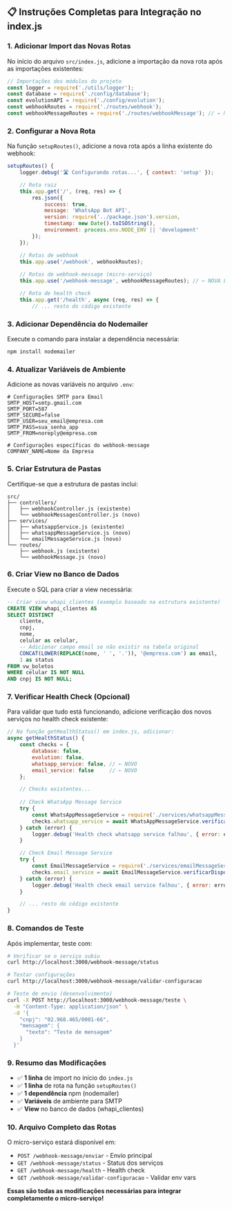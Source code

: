 ## 📋 **Instruções Completas para Integração no index.js**

### **1. Adicionar Import das Novas Rotas**

No início do arquivo `src/index.js`, adicione a importação da nova rota após as importações existentes:

```javascript
// Importações dos módulos do projeto
const logger = require('./utils/logger');
const database = require('./config/database');
const evolutionAPI = require('./config/evolution');
const webhookRoutes = require('./routes/webhook');
const webhookMessageRoutes = require('./routes/webhookMessage'); // ← NOVA LINHA
```

### **2. Configurar a Nova Rota**

Na função `setupRoutes()`, adicione a nova rota após a linha existente do webhook:

```javascript
setupRoutes() {
    logger.debug('🛣️ Configurando rotas...', { context: 'setup' });

    // Rota raiz
    this.app.get('/', (req, res) => {
        res.json({
            success: true,
            message: 'WhatsApp Bot API',
            version: require('../package.json').version,
            timestamp: new Date().toISOString(),
            environment: process.env.NODE_ENV || 'development'
        });
    });

    // Rotas de webhook
    this.app.use('/webhook', webhookRoutes);
    
    // Rotas de webhook-message (micro-serviço)
    this.app.use('/webhook-message', webhookMessageRoutes); // ← NOVA LINHA

    // Rota de health check
    this.app.get('/health', async (req, res) => {
        // ... resto do código existente
```

### **3. Adicionar Dependência do Nodemailer**

Execute o comando para instalar a dependência necessária:

```bash
npm install nodemailer
```

### **4. Atualizar Variáveis de Ambiente**

Adicione as novas variáveis no arquivo `.env`:

```env
# Configurações SMTP para Email
SMTP_HOST=smtp.gmail.com
SMTP_PORT=587
SMTP_SECURE=false
SMTP_USER=seu_email@empresa.com
SMTP_PASS=sua_senha_app
SMTP_FROM=noreply@empresa.com

# Configurações específicas do webhook-message
COMPANY_NAME=Nome da Empresa
```

### **5. Criar Estrutura de Pastas**

Certifique-se que a estrutura de pastas inclui:

```
src/
├── controllers/
│   ├── webhookController.js (existente)
│   └── webhookMessagesController.js (novo)
├── services/
│   ├── whatsappService.js (existente)
│   ├── whatsappMessageService.js (novo)
│   └── emailMessageService.js (novo)
└── routes/
    ├── webhook.js (existente)
    └── webhookMessage.js (novo)
```

### **6. Criar View no Banco de Dados**

Execute o SQL para criar a view necessária:

```sql
-- Criar view whapi_clientes (exemplo baseado na estrutura existente)
CREATE VIEW whapi_clientes AS
SELECT DISTINCT 
    cliente,
    cnpj,
    nome,
    celular as celular,
    -- Adicionar campo email se não existir na tabela original
    CONCAT(LOWER(REPLACE(nome, ' ', '.')), '@empresa.com') as email,
    1 as status
FROM vw_boletos
WHERE celular IS NOT NULL 
AND cnpj IS NOT NULL;
```

### **7. Verificar Health Check (Opcional)**

Para validar que tudo está funcionando, adicione verificação dos novos serviços no health check existente:

```javascript
// Na função getHealthStatus() em index.js, adicionar:
async getHealthStatus() {
    const checks = {
        database: false,
        evolution: false,
        whatsapp_service: false, // ← NOVO
        email_service: false     // ← NOVO
    };

    // Checks existentes...
    
    // Check WhatsApp Message Service
    try {
        const WhatsAppMessageService = require('./services/whatsappMessageService');
        checks.whatsapp_service = await WhatsAppMessageService.verificarDisponibilidade();
    } catch (error) {
        logger.debug('Health check whatsapp service falhou', { error: error.message });
    }

    // Check Email Message Service  
    try {
        const EmailMessageService = require('./services/emailMessageService');
        checks.email_service = await EmailMessageService.verificarDisponibilidade();
    } catch (error) {
        logger.debug('Health check email service falhou', { error: error.message });
    }

    // ... resto do código existente
}
```

### **8. Comandos de Teste**

Após implementar, teste com:

```bash
# Verificar se o serviço subiu
curl http://localhost:3000/webhook-message/status

# Testar configurações
curl http://localhost:3000/webhook-message/validar-configuracao

# Teste de envio (desenvolvimento)
curl -X POST http://localhost:3000/webhook-message/teste \
  -H "Content-Type: application/json" \
  -d '{
    "cnpj": "02.968.465/0001-66",
    "mensagem": {
      "texto": "Teste de mensagem"
    }
  }'
```

### **9. Resumo das Modificações**

- ✅ **1 linha** de import no início do `index.js`
- ✅ **1 linha** de rota na função `setupRoutes()`  
- ✅ **1 dependência** npm (nodemailer)
- ✅ **Variáveis** de ambiente para SMTP
- ✅ **View** no banco de dados (whapi_clientes)

### **10. Arquivo Completo das Rotas**

O micro-serviço estará disponível em:
- `POST /webhook-message/enviar` - Envio principal
- `GET /webhook-message/status` - Status dos serviços
- `GET /webhook-message/health` - Health check
- `GET /webhook-message/validar-configuracao` - Validar env vars

**Essas são todas as modificações necessárias para integrar completamente o micro-serviço!**